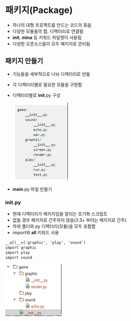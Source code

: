 # 패키지(Package)
* 하나의 대형 프로젝트를 만드는 코드의 묶음
* 다양한 모듈들의 합, 디렉터리로 연결됨
* __init__, __mina__ 등 키워드 파일명이 사용됨
* 다양한 오픈소스들이 모두 패키지로 관리됨

## 패키지 만들기
* 기능들을 세부적으로 나눠 디렉터리로 만듦
* 각 디렉터리별로 필요한 모듈을 구현함
* 디렉터리별로 __init__.py 구성

   ![package_01](img/package_01.png)

* __main__.py 파일 만들기

### __init__.py
* 현재 디렉터리가 패키지임을 알리는 초기화 스크립트
* 없을 경우 패키지로 간주하지 않음(3.3+ 부터는 패키지로 간주)
* 하위 폴더와 py 디렉터리(모듈)을 모두 포함함
* import와 __all__ 키워드 사용
```
__all__=['graphic', 'play', 'sound']
import graphic
import play
import sound
```
![package_02](img/package_02.png)



